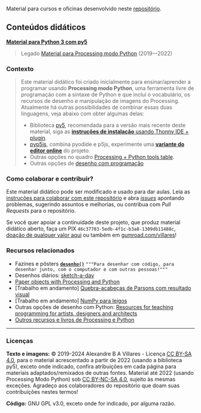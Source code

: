 Material para cursos e oficinas desenvolvido neste [repositório](https://github.com/villares/material-aulas/).

## Conteúdos didáticos

**[Material para Python 3 com py5](Processing-Python-py5/README.md)**

> Legado [Material para Processing modo Python](Processing-Python/) (2019—2022)

### Contexto
> Este material didático foi criado inicialmente para ensinar/aprender a programar usando **Processing modo Python**, uma ferramenta livre de programação com a sintaxe de Python e que inclui o vocabulário, os recursos de desenho e manipulação de imagens do Processing. Atualmente há outras possibilidades de combinar essas duas linguagens, veja abaixo com obter algumas delas:
> - Biblioteca [py5](https://py5coding.org), recomendada para a versão mais recente deste material, siga as [**instruções de instalação** usando Thonny IDE + plugin](https://abav.lugaralgum.com/como-instalar-py5/).
> - [pyp5js](https://github.com/berinhard/pyp5js), combina pyodide e p5js, experimente uma [**variante do editor online**](https://abav.lugaralgum.com/pyp5js/py5mode/) do projeto.
> - Outras opções no quadro [Processing + Python tools table](https://github.com/villares/Resources-for-teaching-programming#processing--python-tools-table).
> - Outras opções de [desenho com programação](/outras-ferramentas/)

### Como colaborar e contribuir?

Este material didático pode ser modificado e usado para dar aulas. Leia as [instruções para colaborar com este repositório](/sobre/como-contribuir.md) e abra [*issues*](https://github.com/villares/material-aulas/issues) apontando problemas, sugerindo assuntos e melhorias, ou contribua com *Pull Requests* para o repositório.

Se você quer apoiar a continuidade deste projeto, que produz material didático aberto, faça um PIX `46c37783-5edb-4f1c-b3a8-1309db11488c`, [doação de qualquer valor aqui](https://www.paypal.com/donate/?hosted_button_id=5B4MZ78C9J724) ou também em 
[gumroad.com/villares](https://gumroad.com/villares)! 

### Recursos relacionados

- Fazines e pôsters [**`desenho()`**](https://desenho.lugaralgum.com) `"""Para desenhar com código, para desenhar junto, com o computador e com outras pessoas!"""`
- Desenhos diários: [sketch-a-day](https://abav.lugaralgum.com/sketch-a-day)
- [Paper objects with Processing and Python](https://github.com/villares/Paper-objects-with-Processing-and-Python)
- [Trabalho em andamento] [Quebra-acabeças de Parsons com resultado visual](https://abav.lugaralgum.com/faded-parsons-visual/)
- [Trabalho em andamento] [NumPy para leigos](https://hackmd.io/@villares/numpy-para-leigos)
- Outras opções de desenho com Python: [Resources for teaching programming for artists, designers and architects](https://github.com/villares/Resources-for-teaching-programming) 
- [Outros recursos e livros de Processing e Python](sobre/outros_recursos.md)

---
### Licenças

**Texto e imagens:** © 2019-2024 Alexandre B A Villares - Licença [CC BY-SA 4.0](https://creativecommons.org/licenses/by-sa/4.0/deed.pt_BR), para o material acrescentado a partir de 2022 (usando a biblioteca py5), exceto onde indicado, confira atribuições em cada página para materiais adaptados/remixados de outras fontes. Material até 2022 (usando Processing Modo Python) sob [CC BY-NC-SA 4.0](https://creativecommons.org/licenses/by-nc-sa/4.0/deed.pt_BR), sujeito às mesmas exceções. Agradeço aos colaboradores do repositório que doam suas contribuições nestes termos!

**Código:** GNU GPL v3.0, exceto onde for indicado, por alguma razão.
